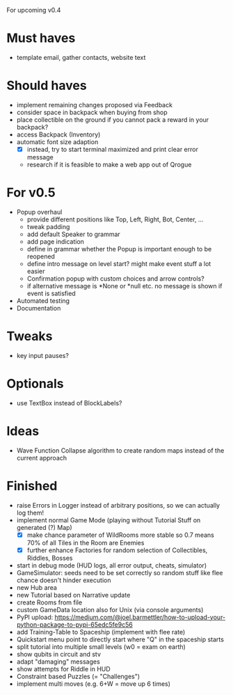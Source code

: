 For upcoming v0.4

# Must haves #
- template email, gather contacts, website text

# Should haves #
- implement remaining changes proposed via Feedback
- consider space in backpack when buying from shop
- place collectible on the ground if you cannot pack a reward in your backpack?
- access Backpack (Inventory)
- automatic font size adaption
  - [x] instead, try to start terminal maximized and print clear error message
  - research if it is feasible to make a web app out of Qrogue

# For v0.5 #
- Popup overhaul
  - provide different positions like Top, Left, Right, Bot, Center, ...
  - tweak padding
  - add default Speaker to grammar
  - add page indication
  - define in grammar whether the Popup is important enough to be reopened
  - define intro message on level start? might make event stuff a lot easier
  - Confirmation popup with custom choices and arrow controls?
  - if alternative message is *None or *null etc. no message is shown if event is satisfied
- Automated testing
- Documentation

# Tweaks #
- key input pauses?

# Optionals #
- use TextBox instead of BlockLabels?


# Ideas #
- Wave Function Collapse algorithm to create random maps instead of the current approach

# Finished #
- raise Errors in Logger instead of arbitrary positions, so we can actually log them!
- implement normal Game Mode (playing without Tutorial Stuff on generated (?) Map)
  - [x] make chance parameter of WildRooms more stable so 0.7 means 70% of 
  all Tiles in the Room are Enemies
  - [x] further enhance Factories for random selection of Collectibles, Riddles, Bosses 
- start in debug mode (HUD logs, all error output, cheats, simulator)
- GameSimulator: seeds need to be set correctly so random stuff like flee chance doesn't hinder execution
- new Hub area
- new Tutorial based on Narrative update
- create Rooms from file
- custom GameData location also for Unix (via console arguments)
- PyPI upload:
https://medium.com/@joel.barmettler/how-to-upload-your-python-package-to-pypi-65edc5fe9c56
- add Training-Table to Spaceship (implement with flee rate)
- Quickstart menu point to directly start where "Q" in the spaceship starts
- split tutorial into multiple small levels (w0 = exam on earth)
- show qubits in circuit and stv
- adapt "damaging" messages
- show attempts for Riddle in HUD
- Constraint based Puzzles (= "Challenges")
- implement multi moves (e.g. 6+W = move up 6 times)
